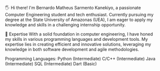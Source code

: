 🖐️ Hi there!
I'm Bernardo Matheus Sarmento Kanekiyo, a passionate Computer Engineering student and tech enthusiast. Currently pursuing my degree at the State University of Amazonas (UEA), I am eager to apply my knowledge and skills in a challenging internship opportunity.

🚀 Expertise
With a solid foundation in computer engineering, I have honed my skills in various programming languages and development tools. My expertise lies in creating efficient and innovative solutions, leveraging my knowledge in both software development and agile methodologies.

Programming Languages:
Python (Intermediate)
C/C++ (Intermediate)
Java (Intermediate)
SQL (Intermediate)
Dart (Basic)
